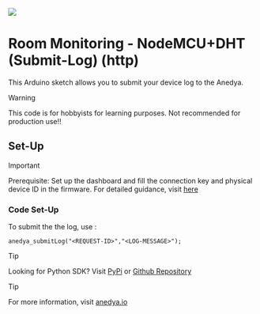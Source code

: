 [<img src="https://img.shields.io/badge/Anedya-Documentation-blue?style=for-the-badge">](https://docs.anedya.io?utm_source=github&utm_medium=link&utm_campaign=github-examples&utm_content=nodeMcu)

# Room Monitoring - NodeMCU+DHT (Submit-Log) (http)


This Arduino sketch allows you to submit your device log to the Anedya.

> [!WARNING]
> This code is for hobbyists for learning purposes. Not recommended for production use!!

## Set-Up

> [!IMPORTANT]
> Prerequisite: Set up the dashboard and fill the connection key and physical device ID in the firmware. For detailed guidance, visit [here](https://github.com/anedyaio/anedya-example-nodemcu/blob/main/README.md) 

### Code Set-Up 

To submit the the log, use : 

```
anedya_submitLog("<REQUEST-ID>","<LOG-MESSAGE>");
```

> [!TIP]
> Looking for Python SDK? Visit [PyPi](https://pypi.org/project/anedya-dev-sdk/) or [Github Repository](https://github.com/anedyaio/anedya-dev-sdk-pyhton)

>[!TIP]
> For more information, visit [anedya.io](https://anedya.io/?utm_source=github&utm_medium=link&utm_campaign=github-examples&utm_content=nodeMcu)
 